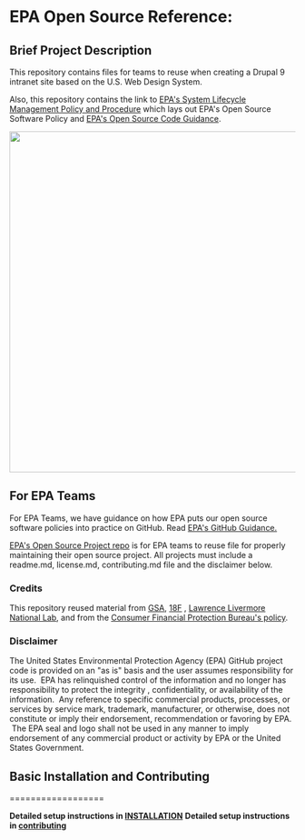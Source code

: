 # EPA Open Source Reference:

## Brief Project Description


This repository contains files for teams to reuse when creating a Drupal 9 intranet site based on the U.S. Web Design System.

Also, this repository contains the link to [EPA's System Lifecycle Management Policy and Procedure](https://www.epa.gov/irmpoli8/policy-procedures-and-guidance-system-life-cycle-management-slcm) which lays out EPA's Open Source Software Policy and [EPA's Open Source Code Guidance](https://www.epa.gov/developers/open-source-software-and-epa-code-repository-requirements).

<img src="https://user-images.githubusercontent.com/2470152/192600667-deff1564-29fb-4134-86fa-01a66b4b7d43.png" data-canonical-src="https://user-images.githubusercontent.com/2470152/192600667-deff1564-29fb-4134-86fa-01a66b4b7d43.png" width="600" />

## For EPA Teams

For EPA Teams, we have guidance on how EPA puts our open source software policies into practice on GitHub. Read [EPA's GitHub Guidance.](https://www.epa.gov/webguide/github-guidance)

[EPA's Open Source Project repo](https://github.com/USEPA/open-source-projects) is for EPA teams to reuse file for properly maintaining their open source project. All projects must include a readme.md, license.md, contributing.md file and the disclaimer below.

### Credits

This repository reused material from [GSA](https://www.gsa.gov/), [18F](https://18f.gsa.gov/) , [Lawrence Livermore National Lab](https://www.llnl.gov/), and from the [Consumer Financial Protection Bureau's policy](https://github.com/cfpb/source-code-policy).

### Disclaimer

The United States Environmental Protection Agency (EPA) GitHub project code is provided on an "as is" basis and the user assumes responsibility for its use.  EPA has relinquished control of the information and no longer has responsibility to protect the integrity , confidentiality, or availability of the information.  Any reference to specific commercial products, processes, or services by service mark, trademark, manufacturer, or otherwise, does not constitute or imply their endorsement, recommendation or favoring by EPA.  The EPA seal and logo shall not be used in any manner to imply endorsement of any commercial product or activity by EPA or the United States Government.


## Basic Installation and Contributing
==================

**Detailed setup instructions in [INSTALLATION](INSTALLATION.md)**
**Detailed setup instructions in [contributing](contributing.md)**

